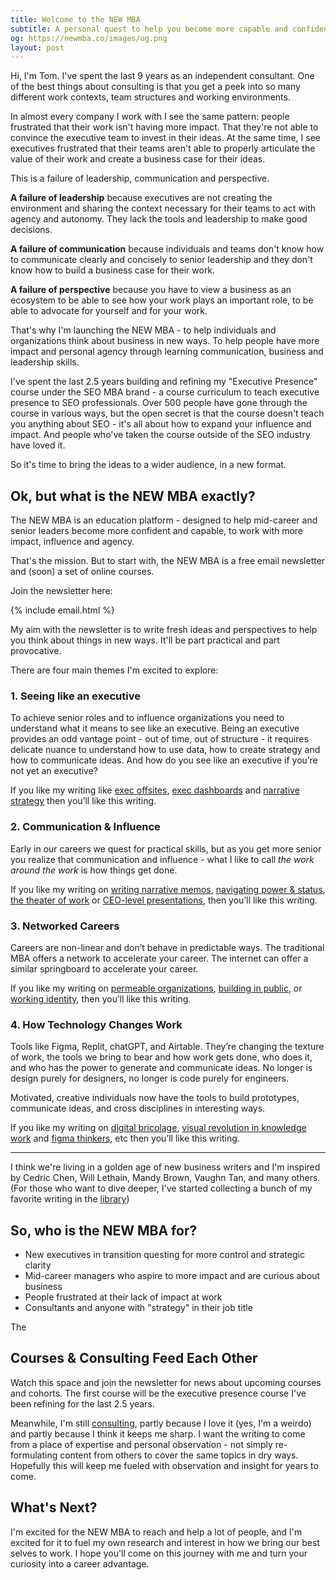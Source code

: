 ```yaml
---
title: Welcome to the NEW MBA
subtitle: A personal quest to help you become more capable and confident at work
og: https://newmba.co/images/og.png
layout: post
---
```


Hi, I'm Tom. I've spent the last 9 years as an independent consultant. One of the best things about consulting is that you get a peek into so many different work contexts, team structures and working environments.

In almost every company I work with I see the same pattern: people frustrated that their work isn't having more impact. That they're not able to convince the executive team to invest in their ideas. At the same time, I see executives frustrated that their teams aren't able to properly articulate the value of their work and create a business case for their ideas.

This is a failure of leadership, communication and perspective.

**A failure of leadership** because executives are not creating the environment and sharing the context necessary for their teams to act with agency and autonomy. They lack the tools and leadership to make good decisions.

**A failure of communication** because individuals and teams don't know how to communicate clearly and concisely to senior leadership and they don't know how to build a business case for their work.

**A failure of perspective** because you have to view a business as an ecosystem to be able to see how your work plays an important role, to be able to advocate for yourself and for your work.

That's why I'm launching the NEW MBA - to help individuals and organizations think about business in new ways. To help people have more impact and personal agency through learning communication, business and leadership skills.

I've spent the last 2.5 years building and refining my "Executive Presence" course under the SEO MBA brand - a course curriculum to teach executive presence to SEO professionals. Over 500 people have gone through the course in various ways, but the open secret is that the course doesn't teach you anything about SEO  - it's all about how to expand your influence and impact. And people who've taken the course outside of the SEO industry have loved it.

So it's time to bring the ideas to a wider audience, in a new format.

## Ok, but what is the NEW MBA exactly?

The NEW MBA is an education platform - designed to help mid-career and senior leaders become more confident and capable, to work with more impact, influence and agency.

That's the mission. But to start with, the NEW MBA is a free email newsletter and (soon) a set of online courses.

Join the newsletter here:

{% include email.html %}

My aim with the newsletter is to write fresh ideas and perspectives to help you think about things in new ways. It'll be part practical and part provocative.

There are four main themes I'm excited to explore:

### 1. Seeing like an executive

To achieve senior roles and to influence organizations you need to understand what it means to see like an executive. Being an executive provides an odd vantage point - out of time, out of structure - it requires delicate nuance to understand how to use data, how to create strategy and how to communicate ideas. And how do you see like an executive if you’re not yet an executive?

If you like my writing like [exec offsites](https://tomcritchlow.com/2022/10/06/exec-offsites/), [exec dashboards](https://tomcritchlow.com/2022/05/06/executive-dashboards/) and [narrative strategy](https://tomcritchlow.com/2020/02/20/narrative-strategy/) then you’ll like this writing.

### 2. Communication & Influence

Early in our careers we quest for practical skills, but as you get more senior you realize that communication and influence - what I like to call *the work around the work* is how things get done. 

If you like my writing on [writing narrative memos](https://newsletter.seomba.com/p/how-to-write-an-amazon-style-narrative), [navigating power & status](https://tomcritchlow.com/2020/06/24/navigating-power-status/), [the theater of work](https://tomcritchlow.com/2019/11/18/yes-and/) or [CEO-level presentations](https://newsletter.seomba.com/p/presenting-to-the-ceo-in-5-slides), then you’ll like this writing.

### 3. Networked Careers

Careers are non-linear and don’t behave in predictable ways. The traditional MBA offers a network to accelerate your career. The internet can offer a similar springboard to accelerate your career.

If you like my writing on [permeable organizations](https://littlefutures.substack.com/p/lf12-permeable-organizations), [building in public](https://tomcritchlow.com/2020/07/23/thinking-in-public/), or [working identity](https://littlefutures.substack.com/p/lf10-permissionless-identities), then you’ll like this writing.

### 4. How Technology Changes Work

Tools like Figma, Replit, chatGPT, and Airtable. They’re changing the texture of work, the tools we bring to bear and how work gets done, who does it, and who has the power to generate and communicate ideas. No longer is design purely for designers, no longer is code purely for engineers.

Motivated, creative individuals now have the tools to build prototypes, communicate ideas, and cross disciplines in interesting ways.

If you like my writing on [digital bricolage](https://tomcritchlow.com/2023/01/20/digital-bricolage/), [visual revolution in knowledge work](https://newsletter.seomba.com/p/the-visual-revolution-in-knowledge) and [figma thinkers](https://figmathinkers.com/), etc then you’ll like this writing.

---

I think we're living in a golden age of new business writers and I'm inspired by Cedric Chen, Will Lethain, Mandy Brown, Vaughn Tan, and many others. (For those who want to dive deeper, I've started collecting a bunch of my favorite writing in the [library](/library))

## So, who is the NEW MBA for?

* New executives in transition questing for more control and strategic clarity
* Mid-career managers who aspire to more impact and are curious about business
* People frustrated at their lack of impact at work
* Consultants and anyone with "strategy" in their job title

The 


## Courses & Consulting Feed Each Other

Watch this space and join the newsletter for news about upcoming courses and cohorts. The first course will be the executive presence course I've been refining for the last 2.5 years. 

Meanwhile, I'm still [consulting](/consulting), partly because I love it (yes, I'm a weirdo) and partly because I think it keeps me sharp. I want the writing to come from a place of expertise and personal observation - not simply re-formulating content from others to cover the same topics in dry ways. Hopefully this will keep me fueled with observation and insight for years to come.

## What's Next?

I'm excited for the NEW MBA to reach and help a lot of people, and I'm excited for it to fuel my own research and interest in how we bring our best selves to work. I hope you'll come on this journey with me and turn your curiosity into a career advantage.